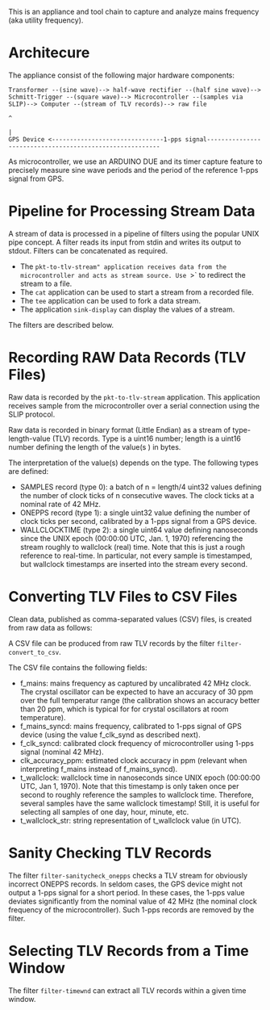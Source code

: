 This is an appliance and tool chain to capture and analyze mains frequency (aka utility frequency).

# Architecure

The appliance consist of the following major hardware components:

```
Transformer --(sine wave)--> half-wave rectifier --(half sine wave)--> Schmitt-Trigger --(square wave)--> Microcontroller --(samples via SLIP)--> Computer --(stream of TLV records)--> raw file 
                                                                                                               ^ 
                                                                                                               |
GPS Device <-------------------------------1-pps signal---------------------------------------------------------
```

As microcontroller, we use an ARDUINO DUE and its timer capture feature to precisely measure sine wave periods and the period of the reference 1-pps signal from GPS. 

# Pipeline for Processing Stream Data

A stream of data is processed in a pipeline of filters using the popular UNIX pipe concept.
A filter reads its input from stdin and writes its output to stdout.
Filters can be concatenated as required.

* The `pkt-to-tlv-stream" application receives data from the microcontroller and acts as stream source. Use `>` to redirect the stream to a file. 
* The `cat` application can be used to start a stream from a recorded file.
* The `tee` application can be used to fork a data stream.
* The application `sink-display` can display the values of a stream.

The filters are described below.

# Recording RAW Data Records (TLV Files)

Raw data is recorded by the `pkt-to-tlv-stream` application.
This application receives sample from the microcontroller over a serial connection using the SLIP protocol.

Raw data is recorded in binary format (Little Endian) as a stream of type-length-value (TLV) records.
Type is a uint16 number; length is a uint16 number defining the length of the value(s ) in bytes.

The interpretation of the value(s) depends on the type. The following types are defined:

* SAMPLES record (type 0): a batch of n = length/4 uint32 values defining the number of clock ticks of n consecutive waves. The clock ticks at a nominal rate of 42 MHz. 
* ONEPPS record (type 1): a single uint32 value defining the number of clock ticks per second, calibrated by a 1-pps signal from a GPS device.
* WALLCLOCKTIME (type 2): a single uint64 value defining nanoseconds since the UNIX epoch (00:00:00 UTC, Jan. 1, 1970) referencing the stream roughly to wallclock (real) time. Note that this is just a rough reference to real-time. In particular, not every sample is timestamped, but wallclock timestamps are inserted into the stream every second.

# Converting TLV Files to CSV Files

Clean data, published as comma-separated values (CSV) files, is created from raw data as follows:

A CSV file can be produced from raw TLV records by the filter `filter-convert_to_csv`.

The CSV file contains the following fields:

* f_mains: mains frequency as captured by uncalibrated 42 MHz clock. The crystal oscillator can be expected to have an accuracy of 30 ppm over the full temperatur range (the calibration shows an accuracy better than 20 ppm, which is typical for for crystal oscillators at room temperature). 
* f_mains_syncd: mains frequency, calibrated to 1-pps signal of GPS device (using the value f_clk_synd as described next).
* f_clk_syncd: calibrated clock frequency of microcontroller using 1-pps signal (nominal 42 MHz).
* clk_accuracy_ppm: estimated clock accuracy in ppm (relevant when interpreting f_mains instead of f_mains_syncd).
* t_wallclock: wallclock time in nanoseconds since UNIX epoch (00:00:00 UTC, Jan 1, 1970). Note that this timestamp is only taken once per second to roughly reference the samples to wallclock time. Therefore, several samples have the same wallclock timestamp! Still, it is useful for selecting all samples of one day, hour, minute, etc.
* t_wallclock_str: string representation of t_wallclock value (in UTC).

# Sanity Checking TLV Records

The filter `filter-sanitycheck_onepps` checks a TLV stream for obviously incorrect ONEPPS records.
In seldom cases, the GPS device might not output a 1-pps signal for a short period.
In these cases, the 1-pps value deviates significantly from the nominal value of 42 MHz (the nominal clock frequency of the microcontroller).
Such 1-pps records are removed by the filter.

# Selecting TLV Records from a Time Window

The filter `filter-timewnd` can extract all TLV records within a given time window. 
